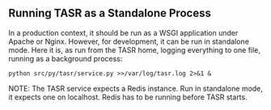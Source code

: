 Running TASR as a Standalone Process
------------------------------------

In a production context, it should be run as a WSGI application under Apache or
Nginx.  However, for development, it can be run in standalone mode.  Here it is,
as run from the TASR home, logging everything to one file, running as a 
background process:

    python src/py/tasr/service.py >>/var/log/tasr.log 2>&1 &
    
NOTE: The TASR service expects a Redis instance.  Run in standalone mode, it 
expects one on localhost.  Redis has to be running before TASR starts.